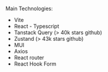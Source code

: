 Main Technologies:
- Vite
- React - Typescript
- Tanstack Query (> 40k stars github)
- Zustand (> 43k stars github)
- MUI
- Axios
- React router
- React Hook Form